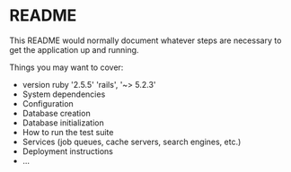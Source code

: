 # README

This README would normally document whatever steps are necessary to get the
application up and running.

Things you may want to cover:

* version
  ruby '2.5.5'  'rails', '~> 5.2.3'
* System dependencies
* Configuration
* Database creation
* Database initialization
* How to run the test suite
* Services (job queues, cache servers, search engines, etc.)
* Deployment instructions
* ...
